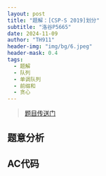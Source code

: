 ```yaml
---
layout: post
title: "题解：[CSP-S 2019]划分"
subtitle: "洛谷P5665"
date: 2024-11-09
author: "TH911"
header-img: "img/bg/6.jpeg"
header-mask: 0.4
tags:
  - 题解
  - 队列
  - 单调队列
  - 前缀和
  - 贪心
---
```


> [题目传送门](https://www.luogu.com.cn/problem/P5665)

## 题意分析



## AC代码

```cpp
```









